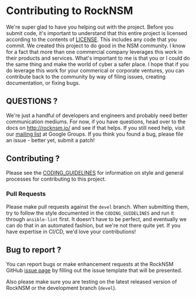 # Contributing to RockNSM

We're super glad to have you helping out with the project. Before you submit code, it's important to understand that this entire project is licensed according to the contents of [LICENSE](./LICENSE). This includes any code that you commit. We created this project to do good in the NSM community. I know for a fact that more than one commercial company leverages this work in their products and services. What's important to me is that you or I could do the same thing and make the world of cyber a safer place. I hope that if you do leverage this work for your commerical or corporate ventures, you can contribute back to the community by way of filing issues, creating documentation, or fixing bugs.

## QUESTIONS ?

We're just a handful of developers and engineers and probably need better communication mediums. For now, if you have questions, head over to the docs on http://rocknsm.io/ and see if that helps. If you still need help, visit our [mailing list](https://groups.google.com/forum/#!forum/rocknsm) at Google Groups. If you think you found a bug, please file an issue - better yet, submit a patch!

## Contributing ?
Please see the [CODING_GUIDELINES](./CODING_GUIDELINES.md) for information on style and general processes for contributing to this project.

### Pull Requests
Please make pull requests against the `devel` branch. When submitting them, try to follow the style documented in the `CODING_GUIDELINES` and run it through `ansible-lint` first. It doesn't have to be perfect, and eventually we can do that in an automated fashion, but we're not there quite yet. If you have expertise in CI/CD, we'd love your contributions!

## Bug to report ?
You can report bugs or make enhancement requests at the RockNSM GitHub [issue page](https://github.com/rocknsm/rock/issues/) by filling out the issue template that will be presented.

Also please make sure you are testing on the latest released version of RockNSM or the development branch (`devel`).
